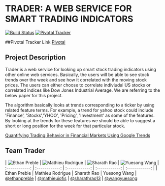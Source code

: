 # TRADER: A WEB SERVICE FOR SMART TRADING INDICATORS  

[![Build Status](https://api.travis-ci.org/scalableinternetservices/teamtrader.svg)](https://travis-ci.org/scalableinternetservices/teamtrader)
[![Pivotal Tracker](http://img.shields.io/badge/Pivotal-Tracker-blue.svg)](https://www.pivotaltracker.com/n/projects/1445314)  

##Pivotal Tracker Link
[Pivotal](https://www.pivotaltracker.com/n/projects/1445314)

## Project Description
Trader is a web service for looking up smart stock trading indicators using other online web services. Basically, the users will be able to see stock trends over the week
and see how it correlated with the moving stock prices. The users can either choose to correlate indiviudal US stocks or correlated indices like Dow Jones Industrial Average.
We are referring to the below paper for this project.

The algorithm basically looks at trends corresponding to a ticker by using related feature terms. For example, a trend for yahoo stock could 
include 'Finance', 'Stocks','YHOO', 'Pricing', 'Investment' as some of the features. By looking at the trends for these features we should 
be able to suggest a short or long position for the week for that particular stock.

[Quantifying Trading Behavior in Financial Markets Using Google Trends](http://www.nature.com/articles/srep01684?__hstc=113740504.2a1e835c34ab7bf88e972fdd7a7debc8.1423008000061.1423008000062.1423008000063.1&__hssc=113740504.1.1423008000064&__hsfp=3972014050)  

## Team Trader 
| ![Ethan Preble](https://media.licdn.com/mpr/mpr/shrinknp_400_400/p/5/005/048/3c1/2f09637.jpg) | ![Mathieu Rodrigue](https://media.licdn.com/mpr/mpr/shrinknp_400_400/p/8/005/023/28b/2aa0318.jpg) | ![Sharath Rao](https://media.licdn.com/mpr/mpr/shrinknp_400_400/AAEAAQAAAAAAAAS5AAAAJDFlZGZhYmE5LWJmYzItNGZjMi1hZjZlLTVkZTUwZTBkYWJlMg.jpg) | ![Yuesong Wang](https://avatars3.githubusercontent.com/u/4965784?v=3&s=460)
| :------------: | :------------: | :------------: | :------------: | :------------: | 
| Ethan Preble | Mathieu Rodrigue | Sharath Rao | Yuesong Wang
| [@ethanpreble](https://github.com/ethanpreble) | [@mathieujofis](https://github.com/mathieujofis) | [@sharathrao13](https://github.com/sharathrao13) | [@wangyuesong](https://github.com/wangyuesong)

